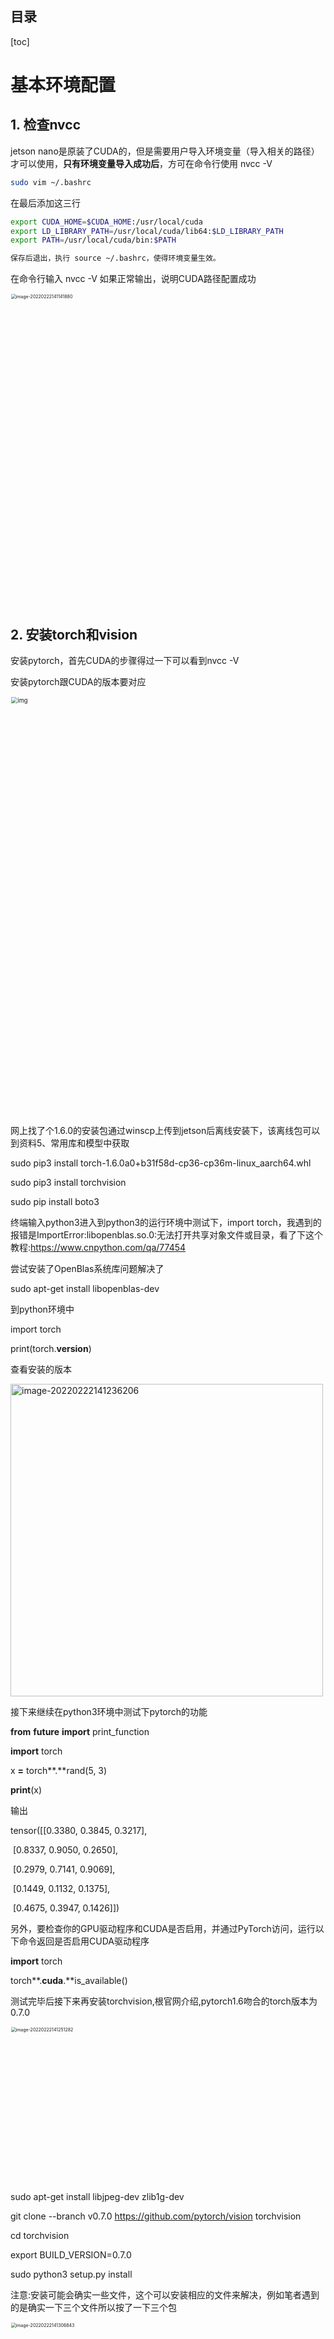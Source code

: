 ## 目录

[toc]













# 基本环境配置

## 1. 检查nvcc

jetson nano是原装了CUDA的，但是需要用户导入环境变量（导入相关的路径）才可以使用，**只有环境变量导入成功后**，方可在命令行使用 nvcc -V

```bash
sudo vim ~/.bashrc
```

在最后添加这三行

```bash
export CUDA_HOME=$CUDA_HOME:/usr/local/cuda
export LD_LIBRARY_PATH=/usr/local/cuda/lib64:$LD_LIBRARY_PATH
export PATH=/usr/local/cuda/bin:$PATH
```

```bash
保存后退出，执行 source ~/.bashrc，使得环境变量生效。
```

在命令行输入 nvcc -V 如果正常输出，说明CUDA路径配置成功

<img src="https://raw.githubusercontent.com/yin-qiyu/picbed/master/img/image-20220222141141880.png" alt="image-20220222141141880" style="zoom:50%;" width="1000"/>



## 2. 安装torch和vision

安装pytorch，首先CUDA的步骤得过一下可以看到nvcc -V

安装pytorch跟CUDA的版本要对应

<img src="https://img2020.cnblogs.com/blog/1733978/202104/1733978-20210414172645876-1962676.png" alt="img" style="zoom: 67%;" width="1000"/> 

网上找了个1.6.0的安装包通过winscp上传到jetson后离线安装下，该离线包可以到资料5、常用库和模型中获取

sudo pip3 install torch-1.6.0a0+b31f58d-cp36-cp36m-linux_aarch64.whl

sudo pip3 install torchvision

sudo pip install boto3

 

终端输入python3进入到python3的运行环境中测试下，import torch，我遇到的报错是ImportError:libopenblas.so.0:无法打开共享对象文件或目录，看了下这个教程:https://www.cnpython.com/qa/77454

尝试安装了OpenBlas系统库问题解决了

sudo apt-get install libopenblas-dev

到python环境中

import torch

print(torch.__version__)

查看安装的版本

<img src="https://raw.githubusercontent.com/yin-qiyu/picbed/master/img/image-20220222141236206.png" alt="image-20220222141236206" width="500" /> 

接下来继续在python3环境中测试下pytorch的功能

**from** __future__ **import** print_function

**import** torch

x **=** torch**.**rand(5, 3)

**print**(x)

输出

tensor([[0.3380, 0.3845, 0.3217],

​    [0.8337, 0.9050, 0.2650],

​    [0.2979, 0.7141, 0.9069],

​    [0.1449, 0.1132, 0.1375],

​    [0.4675, 0.3947, 0.1426]])

另外，要检查你的GPU驱动程序和CUDA是否启用，并通过PyTorch访问，运行以下命令返回是否启用CUDA驱动程序

**import** torch

torch**.**cuda**.**is_available()

 

 

测试完毕后接下来再安装torchvision,根官网介绍,pytorch1.6吻合的torch版本为0.7.0

 

<img src="https://raw.githubusercontent.com/yin-qiyu/picbed/master/img/image-20220222141251282.png" alt="image-20220222141251282" width="500" style="zoom:50%;" />

 

sudo apt-get install libjpeg-dev zlib1g-dev

git clone --branch v0.7.0 https://github.com/pytorch/vision torchvision

cd torchvision

export BUILD_VERSION=0.7.0

sudo python3 setup.py install

注意:安装可能会确实一些文件，这个可以安装相应的文件来解决，例如笔者遇到的是确实一下三个文件所以按了一下三个包

<img src="https://raw.githubusercontent.com/yin-qiyu/picbed/master/img/image-20220222141306843.png" alt="image-20220222141306843" width="1000" style="zoom:50%;" /> 

sudo apt install libavcodec-dev

sudo apt install libavformat-dev

sudo apt install libswscale-dev

重新sudo python3 setup.py install

 

 

到python环境中输入下代码可以查看版本是否对应

import torchvision

print(torchvision.__version__)

<img src="https://raw.githubusercontent.com/yin-qiyu/picbed/master/img/image-20220222141316874.png" alt="image-20220222141316874" width="500" style="zoom:50%;" /> 



# jetson nao其他配置



## 1. 更新镜像源

### 1.1 apt

```bash
sudo cp /etc/apt/sources.list /etc/apt/sources.list.bak
```

```bash
sudo vim /etc/apt/sources.list.bak
```

```
ggVG  全选
dG		删除
```

- **源：**

```
deb http://mirrors.tuna.tsinghua.edu.cn/ubuntu-ports/ bionic main multiverse restricted universe
deb http://mirrors.tuna.tsinghua.edu.cn/ubuntu-ports/ bionic-security main multiverse restricted universe
deb http://mirrors.tuna.tsinghua.edu.cn/ubuntu-ports/ bionic-updates main multiverse restricted universe
deb http://mirrors.tuna.tsinghua.edu.cn/ubuntu-ports/ bionic-backports main multiverse restricted universe
deb-src http://mirrors.tuna.tsinghua.edu.cn/ubuntu-ports/ bionic main multiverse restricted universe
deb-src http://mirrors.tuna.tsinghua.edu.cn/ubuntu-ports/ bionic-security main multiverse restricted universe
deb-src http://mirrors.tuna.tsinghua.edu.cn/ubuntu-ports/ bionic-updates main multiverse restricted universe
deb-src http://mirrors.tuna.tsinghua.edu.cn/ubuntu-ports/ bionic-backports main multiverse restricted universe
```

```
sudo apt-get update 		//更新
```



### 1.2 pip

```bash
sudo apt-get install python3-pip python3-dev
```

 ```bash
 sudo apt-get install python-pip python-dev
 ```



- **pip换源**

```bash
sudo mkdir .pip	#创建隐藏文件夹
ls -a  #查看所有文件
cd .pip		
sudo touch pip.conf
sudo vim pip.conf
```

- **源**:

```
[global]  
timeout = 6000  
index-url = http://pypi.doubanio.com/simple/  
trusted-host = pypi.doubanio.com
```



### 1.3 docker

```bash
cat /etc/issue  #查看ubantu版本
```

查看Ubuntu系统版本号

根据Ubuntu的版本号，配置相关的源镜像。跳转到源文件所在的目录

```bash
cd  /etc/apt/
```

可以试用文件编辑工具打开sources.list文件

```bash
sudo gedit /etc/apt/sources.list
```

直接用以下内容替换 sources.list文件中的所有内容即可。

```bash
deb https://mirrors.ustc.edu.cn/ubuntu-ports/ bionic main restricted universe multiverse
deb https://mirrors.ustc.edu.cn/ubuntu-ports/ bionic-updates main restricted universe multiverse
deb https://mirrors.ustc.edu.cn/ubuntu-ports/ bionic-backports main restricted universe multiverse
deb https://mirrors.ustc.edu.cn/ubuntu-ports/ bionic-security main restricted universe multiverse
```

更新了源文件之后，保存退出

```bash
sudo apt-get update
```





## 2. miniforge包管理(选)

### 2.1 [miniforge简介](https://github.com/conda-forge/miniforge/releases)

conda是一个开源的包、环境管理器，可以用于在同一个机器上安装不同版本的软件包及其依赖，并能够在不同的环境之间切换。搞深度学习的应该都十分熟悉anaconda，但是NVIDIA Jetson Xavier NX是**arm**架构的，anaconda及其精简版miniconda并不支持arm64架构。现在主流的CPU架构分为Intel的x86/x64架构和ARM的ARM/ARM64两种，平常用的电脑大部分都是x86/x64的（苹果除外），Xavier使用的是ARM64，所以很多在x86/x64上能用的的东西到了它这里就不能用了。**这一点请谨记，如果你在Jetson上遇到什么奇奇怪怪的例如“No such file or directory”之类的问题，第一时间要考虑是不是版本不是ARM64的版本**。
在ARM64上的anaconda替代品是miniforge，miniforge与miniconda的区别在于miniforge的下载通道是conda-forge，其他基本没什么不同。



### 2.2 安装miniforge

1. 我下载的是 `Miniforge-pypy3-4.11.0-0-Linux-aarch64.sh`,,代表适用于arrch64架构下的Linux系统。（ARM64对应32位和64位分为arrch32和arrch64）

2. 进入到miniforge的sh文件所在目录，右键打开Terminal，输入以下命令进行安装：

```bash
sh Miniforge-pypy3-4.10.3-3-Linux-aarch64.sh
```

3. 安装完毕后，添加环境变量，否则会出现`bash:conda Command not found`的错误。顺便提一下vim编辑器按a是进入编辑模式，编辑完毕后按ESC退出编辑模式，再输入:wq!是保存并退出。

```bash
# 编辑环境变量
vim ~/.bashrc
# 增加环境变量, 将<username>换成你的用户名
export PATH=/home/<username>/miniforge-pypy3/bin:$PATH
# 激活环境变量
source ~/.bashrc
# 显示(base)
source activate
```

4. 更换清华源

```bash
conda config --prepend channels https://mirrors.ustc.edu.cn/anaconda/pkgs/main/
conda config --prepend channels https://mirrors.ustc.edu.cn/anaconda/pkgs/free/
conda config --set show_channel_urls yes
```





### 2.3 安装pytorch

### 2.3.1 安装新的虚拟环境

- 这是在minigorge上安装的pytorch，若不想在虚拟环境上安装。可以参考[PyTorch for Jetson - version 1.10 now available - Jetson & Embedded Systems / Jetson Nano - NVIDIA Developer Forums](https://forums.developer.nvidia.com/t/pytorch-for-jetson-version-1-10-now-available/72048)

```      bash
conda create -n pytorch python=3.6	#创建环境
conda activate pytorch							#激活环境

```



- 其他操作（看即可）

```bash
conda deactivate										#退出环境
conda remove -n pytorch --all

conda info -e												#查看已有环境
```





激活成功会换名字

<img src="https://raw.githubusercontent.com/yin-qiyu/picbed/master/img/image-20220222141336662.png" alt="image-20220222141336662" width="1000" style="zoom:50%;" />



### 2.3.2 pytorch1.8

直接输入命令安装PyTorch，`pip3`是python3的pip，如果没装，就换成`pip`。

```bash
pip3 install -U future psutil dataclasses typing-extensions pyyaml tqdm seaborn
wget https://nvidia.box.com/shared/static/p57jwntv436lfrd78inwl7iml6p13fzh.whl -O torch-1.8.0-cp36-cp36m-linux_aarch64.whl 
pip3 install torch-1.8.0-cp36-cp36m-linux_aarch64.whl
```

如果网络不好的话，也可以先把PyTorch的whl文件下载下来，NVIDIA官方网址是：https://forums.developer.nvidia.com/t/pytorch-for-jetson-version-1-9-0-now-available/72048

- **==<font color='red'>issue:</font>==**

如果出现`Illegal instruction (core dumped)`的错误，这是由于numpy 1.19.5和OpenBLAS冲突引起的，修改其中一项即可。选择以下两种做法之一：
（1）降低numpy版本

```bash
pip3 install -U "numpy==1.19.4"
```

(2)设置OpenBLAS

```bash
vim ~/.bashrc
```

加入

```bash
export OPENBLAS_CORETYPE=ARMV8
```

然后激活.bashrc

```bash
source ~/.bashrc
```



### 2.3.3 orchvision v0.9.0





## 3. 查看jetson信息 jtop

```bash
sudo pip3 install jetson-stats
sudo jtop
```





## 4. [风扇自动控制](https://github.com/Pyrestone/jetson-fan-ctl.git)

```bash
git clone https://gitee.com/yin-qiyu/jetson-fan-ctl.git
```

```bash
cd /jetson-fan-ctl #进入文件夹
```

``` bash
sudo apt install python3-dev
```

```bash
sudo ./install.sh
```

现在你的风扇就可以按照温度自动调整运行速度了
风扇的一些设置在`/etc/automagic-fan/config.json`目录下。

```bash
vim /etc/automagic-fan/config.json
```

```bash
{undefined
“FAN_OFF_TEMP”:20,
“FAN_MAX_TEMP”:50,
“UPDATE_INTERVAL”:2,
“MAX_PERF”:1
}
~
~
```



## 5. 增加Swap分区大小

- 先查看初试交换分区大小：

<img src="https://raw.githubusercontent.com/yin-qiyu/picbed/master/img/image-20220222141405289.png" alt="image-20220222141405289" width="800" />

- 生成swapfile文件操作如下

```bash
#1）新增swapfile文件大小自定义
sudo fallocate -l 6G /var/swapfile
#2）配置该文件的权限
sudo chmod 600 /var/swapfile
#3）建立交换分区
sudo mkswap /var/swapfile
#4）启用交换分区

```

- 设置为自动启用swapfile

```bash
sudo bash -c 'echo "/var/swapfile swap swap defaults 0 0" >> /etc/fstab'
```

设置成功后：

<img src="https://raw.githubusercontent.com/yin-qiyu/picbed/master/img/image-20220222141420401.png" alt="image-20220222141420401" width="1000" />





## 6. VNC

- 编辑文件

```bash
sudo gedit /usr/share/glib-2.0/schemas/org.gnome.Vino.gschema.xml
```

滑到文末添加下段内容格式如图片所示

```bash
<key name="enabled" type="b">
   <summary>Enable remote access to the desktop</summary>
   <description>
    If true, allows remote access to the desktop via the RFB
    protocol. Users on remote machines may then connect to the
    desktop using a VNC viewer.
   </description>
   <default>false</default>
  </key>

```

<img src="https://raw.githubusercontent.com/yin-qiyu/picbed/master/img/image-20220222141438235.png" alt="image-20220222141438235" width="800" />

- 编译文件

```bash
sudo glib-compile-schemas /usr/share/glib-2.0/schemas
```

完成以上步骤，正常来说就可以打开桌面共享的图标了。

<img src="https://raw.githubusercontent.com/yin-qiyu/picbed/master/img/image-20220222141452790.png" alt="image-20220222141452790" width="500" />

设置好后（不设置也可以）

- 配置vnc设置

```bash
gsettings set org.gnome.Vino prompt-enabled false
gsettings set org.gnome.Vino require-encryption false
```

- 设置密码

```bash
gsettings set org.gnome.Vino authentication-methods "["vnc"]"
gsettings set org.gnome.Vino vnc-password $(echo -n "请输入你的密码"|base64)
```



- 配置vnc自启

```bash
gsettings set org.gnome.Vino enabled true
mkdir -p ~/.config/autostart
vi  ~/.config/autostart/vino-server.desktop
```

添加下面内容

```bash
[Desktop Entry]

Type=Application

Name=Vino VNC server

Exec=/usr/lib/vino/vino-server

NoDisplay=true
```

- <font color='red'>重启生效</font>

 ```bash
  sudo reboot　
 ```



## 7. TensoRT

### 7.1 TensoRT介绍：

​	模型加速越来越成为深度学习工程中的刚需了，最近的CVPR和ICLR会议中，模型的压缩和剪枝是受到的关注越来越多。毕竟工程上，算法工程师的深度学习模型是要在嵌入式平台跑起来，投入应用的。在模型的推理（inference）过程中，计算速度是很重要的。比如自动驾驶，如果使用一个经典的深度学习模型，很容易就跑到200毫秒的延时，那么这意味着，在实际驾驶过程中，你的车一秒钟只能看到5张图像，这当然是很危险的一件事。所以，对于实时响应比较高的任务，模型的加速时很有必要的一件事情了。

如果你使用英伟达的产品，比如PX2，那么在平台上部署模型投入应用，很多时候就需要用到专门的模型加速工具 —— TensorRT。

**TensorRT下的模型是在做什么？**

TensorRT只负责模型的推理（inference）过程，一般不用TensorRT来训练模型的哈。

**TensorRT能加速模型吗？**

能！根据官方文档，使用TensorRT，在CPU或者GPU模式下其可提供10X乃至100X的加速。本人的实际经验中，TensorRT提供了20X的加速。

**TensorRT为什么能提升模型的运行速度？**

TensorRT是英伟达针对自家平台做的加速包，TensorRT主要做了这么两件事情，来提升模型的运行速度。

1. TensorRT支持INT8和FP16的计算。深度学习网络在训练时，通常使用 32 位或 16 位数据。TensorRT则在网络的推理时选用不这么高的精度，达到加速推断的目的。
2. TensorRT对于网络结构进行了重构，把一些能够合并的运算合并在了一起，针对GPU的特性做了优化。现在大多数深度学习框架是没有针对GPU做过性能优化的，而英伟达，GPU的生产者和搬运工，自然就推出了针对自己GPU的加速工具TensorRT。一个深度学习模型，在没有优化的情况下，比如一个卷积层、一个偏置层和一个reload层，这三层是需要调用三次cuDNN对应的API，但实际上这三层的实现完全是可以合并到一起的，TensorRT会对一些可以合并网络进行合并。

<img src="https://developer.nvidia.com/sites/default/files/akamai/deeplearning/tensorrt/trt-info.png" alt="img" style="zoom:50%;" />

### 7.2 检查自带TensorRT环境

```bash
cd /usr/src/tensorrt/samples  
sudo make		#编译大约7分钟
../bin/sample_mnist
```

<img src="https://raw.githubusercontent.com/yin-qiyu/picbed/master/img/image-20220222141611316.png" alt="image-20220222141611316" width="300" />



<img src="/Users/yinqiyu/Library/Application%20Support/typora-user-images/image-20220222143546381.png" alt="image-20220222143546381" width="300" />

### 7.3 jetson inference库安装

[ 参考资料 ](https://www.bilibili.com/read/cv13998685) 

``` bash
sudo apt update
sudo apt autoremove
sudo apt upgrade
sudo apt install cmake
mkdir ~/workspace
cd workspace
git clone https://gitee.com/weikun-xuan/jetson-inference.git
cd jetson-inference
git submodule update --init
```

一、获取源码
首先打开终端运行如下代码：

```bash
sudo apt-get update 

sudo apt-get install git cmake libpython3-dev python3-numpy 

git clone --recursive https://gitee.com/weikun-xuan/jetson-inference.git
```


上面仓库源我全都自己换了，下载会比GitHub快很多。

二、换源
进入到tools文件下：

```bash
cd jetson-inference/tools

```


换下源，依次运行以下代码（均在tools文件下）：

1）模型下载国内源：

```bash
sed -in-place -e 's@https://nvidia.box.com/shared/static@https://bbs.gpuworld.cn/mirror@g' download-models.sh
```

2）pytorch国内源：

```bash
sed -in-place -e 's@https://nvidia.box.com/shared/static@https://bbs.gpuworld.cn/mirror@g' install-pytorch.sh 

sed -in-place -e 's@https://github.com/pytorch/vision@https://gitee.com/vcan123/pytorch@g' install-pytorch.sh 

sed -in-place -e 's@https://github.com/dusty-nv/vision@https://gitee.com/vcan123/dusty-nv@g' install-pytorch.sh
```


三、编译安装

在jetson-infernce文件下执行如下操作：

```bash
mkdir build 

cd build 

cmake ../
```


 接着就会出现：

模型包安装

 此步为安装模型包，本人建议【全部取消】，不然会有些慢，之后我们可以去[官网](https://github.com/dusty-nv/jetson-inference/releases)手动下载。

我们继续：

pytorch安装

 安装pytorch。这时应该只有一个for python 3.6版本,选上然后ok。

完成后还是在build文件下依次执行如下操作：

```bash
$ make 

$ sudo make install 

$ sudo ldconfig
```


完成。











## 8. 安装jupyter和jetcam

1. **安装nodejs和npm**

```bash
pip3 install --upgrade pip	#更新pip
sudo apt install nodejs npm    
```

但是用直接用上面这个命令安装后的版本是比较低的后续要安装jupyterlab插件可能会报错，用一下版本可以查看,至少要12.3.0版本的node

```bash
node -v
npm -v
```



安装n模块，用这个模块来更新或者指定安装node的版本

```bash
npm install -g n
```

先说明下这个模块的功能，一下命令了解下先，不用操作

清除npm缓存：npm cache clean -f

安装n模块：npm install -g n

安装官方稳定版本：n stable

安装最新官方版本：n latest

安装某个指定版本：n 11.6.0

查看已安装的node版本: n

查看当前node版本：node -v

删除指定版本：n rm 7.5.0



好的，了解完n模块的功能后来安装对应版本的node,也可以安装最新版的例如以下，

sudo n latest

安装好后，node -v 查看下版本，如果版本没有变，那么可以尝试重启下，如果还是没有变，执行

sudo n

会出现一个画面，可以看到我们安装过的node版本名，例如我们这里是v15.0.1，通过上下方向按键控制光标选择这个版本，然后回车镜像安装，然后查看下版本，如果还是没有变，一般再重启下就可以了。





2. **安装jupyterlab**：（警告忽略，失败多次执行即可）



```bash
sudo pip3 install jupyter jupyterlab

sudo jupyter labextension install @jupyter-widgets/jupyterlab-manager

sudo jupyter labextension install @jupyterlab/statusbar
```

生成相应配置文件：（如果某个文件报权限问题，可以尝试用sudo chmod 777赋予权限）

jupyter lab --generate-config

设置进入notebook的密码（这里会要设置两次，第二次为确认输入的密码）：

jupyter notebook password

当第一次登录使用notebook时需要输入你在这里设置的密码才能进入，请务必记住的当前设置的密码！

 

设置开机自启动jupterlab，create_jupyter_service.py文件在5、常用库和模型文件

运行create_jupyter_service.py文件产生jupyter_service.service文件

```bash
python3 create_jupyter_service.py
```

然后将产生的该服务文件移动至系统服务

```bash 
sudo mv nano_jupyter.service /etc/systemd/system/nano_jupyter.service
```

使能该服务

```bash
sudo systemctl enable nano_jupyter.service
```

手动开启该服务

```bash
sudo systemctl start nano_jupyter.service
```

 

3. **安装jetcam**

JetCam是用于NVIDIA Jetson的易于使用的Python相机界面。使用Jetson的[Accelerated GStreamer插件可](https://developer.download.nvidia.com/embedded/L4T/r32_Release_v1.0/Docs/Accelerated_GStreamer_User_Guide.pdf?uIzwdFeQNE8N-vV776ZCUUEbiJxYagieFEqUoYFM9XSf9tbslxWqFKnVHu8erbZZS20A7ADAIgmSQJvXZTb0LkuGl9GoD5HJz4263HcmYWZW0t2OeFSJKZOfuWZ-lF51Pva2DSDtu2QPs-junm7BhMB_9AMQRwExuDb5zIhf_o8PIbA4KKo)与各种USB和CSI摄像机配合使用。轻松读取图像作为numpy数组image = camera.read()。设置相机以running = True将回调附加到新框架。JetCam使在Python中创建AI项目的原型变得容易，尤其是在[JetCard中](http://github.com/NVIDIA-AI-IOT/jetcard)安装的Jupyter Lab编程环境中。

 

接下来开始安装:

git clone https://github.com/NVIDIA-AI-IOT/jetcam

cd jetcam

sudo python3 setup.py install

详细的使用即函数可以到https://github.com/NVIDIA-AI-IOT/jetcam查看

 



## 9. darknet框架

<img src="https://raw.githubusercontent.com/yin-qiyu/picbed/master/img/image-20220222141647174.png" alt="image-20220222141647174" width="300" />

<img src="https://raw.githubusercontent.com/yin-qiyu/picbed/master/img/image-20220222141654527.png" alt="image-20220222141654527" width="500" />



```bash
# 图片检测
./darknet detect cfg/yolov4.cfg yolov4.weights data/dog.jpg
```



```bash
# 视频检测
./darknet detector demo cfg/coco.data cfg/yolov4.cfg yolov4.weights
```





## 9. yolo

### 9.1 Nvidia Jetson Nano 安装 GStreamer

```bash
sudo add-apt-repository universe
sudo add-apt-repository multiverse
sudo apt-get update
sudo apt-get install gstreamer1.0-tools gstreamer1.0-alsa gstreamer1.0-plugins-base gstreamer1.0-plugins-good gstreamer1.0-plugins-bad gstreamer1.0-plugins-ugly gstreamer1.0-libav
sudo apt-get install libgstreamer1.0-dev libgstreamer-plugins-base1.0-dev libgstreamer-plugins-good1.0-dev libgstreamer-plugins-bad1.0-dev 
```



## 配置GStreamer管道

首先说一下思路：由于yolov3本身不支持csi摄像头，因此需要通过GStreamer来对csi摄像头获取的视频进行预处理，然后提交给yolov3进行识别判定，而这一过程重点就是GStreamer管道的配置，以下是博主的管道配置

```bash
# 仅适用于jetson-nano运行yolov4-tiny demo。注意请在darknet的文档页下打开terminal输入

./darknet detector demo cfg/coco.data cfg/yolov4-tiny.cfg yolov4-tiny.weights "nvarguscamerasrc ! video/x-raw(memory:NVMM), width=1280, height=720, format=NV12, framerate=30/1 ! nvvidconv flip-method=2 ! video/x-raw, width=1280, height=720, format=BGRx ! videoconvert ! video/x-raw, format=BGR ! appsink"


./darknet detector demo cfg/coco.data cfg/yolov4-tiny.cfg yolov4-tiny.weights "nvarguscamerasrc ! video/x-raw(memory:NVMM), width=1280, height=720, format=NV12, framerate=30/1 ! nvvidconv flip-method=2 ! video/x-raw, width=1280, height=720, format=BGRx ! videoconvert ! video/x-raw, format=BGR ! appsink"

```





原版：

./darknet detector demo ok/new.data ok/yolov4-tiny-new.cfg ok/yolov4-tiny-new_last.weights "nvarguscamerasrc ! video/x-raw(memory:NVMM), width=1280, height=720, format=NV12, framerate=30/1 ! nvvidconv flip-method=2 ! video/x-raw, width=1280, height=720, format=BGRx ! videoconvert ! video/x-raw, format=BGR ! appsink"



口罩

./darknet detector demo cfg/obj.data cfg/yolov4-tiny-masks.cfg yolov4-tiny-obj_last.weights "nvarguscamerasrc ! video/x-raw(memory:NVMM), width=1280, height=720, format=NV12, framerate=30/1 ! nvvidconv flip-method=2 ! video/x-raw, width=1280, height=720, format=BGRx ! videoconvert ! video/x-raw, format=BGR ! appsink"



yolo:

./darknet detector demo cfg/coco.data cfg/yolov4-tiny.cfg yolov4-tiny.weights "nvarguscamerasrc ! video/x-raw(memory:NVMM), width=1280, height=720, format=NV12, framerate=30/1 ! nvvidconv flip-method=2 ! video/x-raw, width=1280, height=720, format=BGRx ! videoconvert ! video/x-raw, format=BGR ! appsink"



````bash
sudo add-apt-repository universe
sudo add-apt-repository multiverse
sudo apt-get update
sudo apt-get install gstreamer1.0-tools gstreamer1.0-alsa gstreamer1.0-plugins-base gstreamer1.0-plugins-good gstreamer1.0-plugins-bad gstreamer1.0-plugins-ugly gstreamer1.0-libav
sudo apt-get install libgstreamer1.0-dev libgstreamer-plugins-base1.0-dev libgstreamer-plugins-good1.0-dev libgstreamer-plugins-bad1.0-dev 
````

```bash
官方：
./darknet detector demo ok/new.data ok/yolov4-tiny-new.cfg ok/yolov4-tiny-new_last.weights "nvarguscamerasrc ! video/x-raw(memory:NVMM), width=1280, height=720, format=NV12, framerate=30/1 ! nvvidconv flip-method=2 ! video/x-raw, width=1280, height=720, format=BGRx ! videoconvert ! video/x-raw, format=BGR ! appsink"

// 仅适用于jetson-nano运行yolov3-tiny demo。注意请在darknet的文档页下打开terminal输入
./darknet detector demo cfg/coco.data cfg/yolov4-tiny.cfg yolov4-tiny.weights "nvarguscamerasrc ! video/x-raw(memory:NVMM), width=1280, height=720, format=NV12, framerate=30/1 ! nvvidconv flip-method=2 ! video/x-raw, width=1280, height=720, format=BGRx ! videoconvert ! video/x-raw, format=BGR ! appsink"


./darknet detector demo cfg/coco.data cfg/yolov4-tiny.cfg yolov4-tiny.weights "nvarguscamerasrc ! video/x-raw(memory:NVMM), width=1280, height=720, format=NV12, framerate=30/1 ! nvvidconv flip-method=2 ! video/x-raw, width=1280, height=720, format=BGRx ! videoconvert ! video/x-raw, format=BGR ! appsink"


./darknet detector demo cfg/coco.data cfg/yolov4-tiny.cfg yolov4-tiny.weights "nvarguscamerasrc ! video/x-raw(memory:NVMM), width=1280, height=720, format=NV12, framerate=30/1 ! nvvidconv flip-method=2 ! video/x-raw, width=1280, height=720, format=BGRx ! videoconvert ! video/x-raw, format=BGR ! appsink"
```





